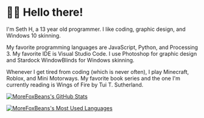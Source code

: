 # 👋🏼 Hello there!

I'm Seth H, a 13 year old programmer. I like coding, graphic design, and Windows 10 skinning.

My favorite programming languages are JavaScript, Python, and Processing 3. My favorite IDE is Visual Studio Code. I use Photoshop for graphic design and Stardock WindowBlinds for Windows skinning.

Whenever I get tired from coding (which is never often), I play Minecraft, Roblox, and Mini Motorways. My favorite book series and the one I'm currently reading is Wings of Fire by Tui T. Sutherland.

<a href="https://github.com/MoreFoxBeans"><img align="center" src="https://github-readme-stats.vercel.app/api?username=morefoxbeans&show_icons=true&theme=github_dark&border_color=30363D&border_radius=6" alt="MoreFoxBeans's GitHub Stats" /></a>

<a href="https://github.com/MoreFoxBeans"><img align="center" src="https://github-readme-stats.vercel.app/api/top-langs?username=morefoxbeans&layout=compact&theme=github_dark&border_color=30363D&border_radius=6" alt="MoreFoxBeans's Most Used Languages" /></a>

